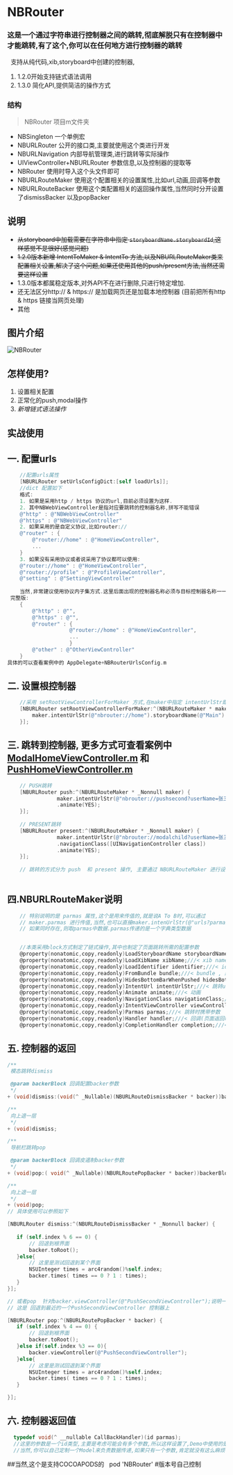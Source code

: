 # NBRouter 
### 这是一个通过字符串进行控制器之间的跳转,彻底解脱只有在控制器中才能跳转,有了这个,你可以在任何地方进行控制器的跳转
    支持从纯代码,xib,storyboard中创建的控制器,
1. 1.2.0开始支持链式语法调用
2. 1.3.0 简化API,提供简洁的操作方式

### 结构
  >NBRouter 项目m文件夹
  
* NBSingleton 一个单例宏  
* NBURLRouter 公开的接口类,主要就使用这个类进行开发
* NBURLNavigation 内部导航管理类,进行跳转等实际操作
* UIViewController+NBURLRouter 参数信息,以及控制器的提取等
* NBRouter 使用时导入这个头文件即可
* NBURLRouteMaker 使用这个配置相关的设置属性,比如url,动画,回调等参数
* NBURLRouteBacker 使用这个类配置相关的返回操作属性,当然同时分开设置了dismissBacker 以及popBacker
  

## 说明
*    ~~从storyboard中加载需要在字符串中指定 `storyboardName.storyboardId`,这样感觉不是很好(感觉问题)~~
*    ~~1.2.0版本新增 IntentToMaker & IntentTo 方法,以及NBURLRouteMaker类来配置相关设置,解决了这个问题,如果还使用其他的push/present方法,当然还需要这样设置~~
*    1.3.0版本都属稳定版本,对外API不在进行删除,只进行特定增加.
*    还无法区分http:// & https:// 是加载网页还是加载本地控制器 (目前把所有http & https 链接当网页处理)
*    其他
  
## 图片介绍
![NBRouter](https://github.com/NapoleonBaiAndroid/NBRouter/blob/master/NBRouter/Res/nbrouter.gif "样例图片")
   
## 怎样使用?
1. 设置相关配置
2. 正常化的push,modal操作
3. _新增链式语法操作_

## 实战使用
## 一. 配置urls

``` Objective-c
    //配置urls属性
    [NBURLRouter setUrlsConfigDict:[self loadUrls]];
    //dict 配置如下
    格式:
    1. 如果是采用http / https 协议的url,目前必须设置为这样. 
    2. 其中NBWebViewController是指对应要跳转的控制器名称,拼写不能错误
    @"http" : @"NBWebViewController"
    @"https" : @"NBWebViewController"
    2. 如果采用的是自定义协议,比如router://
    @"router" : {
        @"router://home" : @"HomeViewController",
        ...
    }
    3. 如果没有采用协议或者说采用了协议都可以使用:
    @"router://home" : @"HomeViewController",
    @"router://profile" : @"ProfileViewController",
    @"setting" : @"SettingViewController"
 
    当然,非常建议使用协议内子集方式.这里后面出现的控制器名称必须与目标控制器名称一一对应.
 完整版:
    {
        @"http" : @"",
        @"https" : @"",
        @"router" : {
                    @"router://home" : @"HomeViewController",
                    ...
                    }
        @"other" : @"OtherViewController"
    }
具体的可以查看案例中的 AppDelegate+NBRouterUrlsConfig.m

```

## 二. 设置根控制器

``` Objective-c
    //采用 setRootViewControllerForMaker 方式,在maker中指定 intentUrlStr即可
    [NBURLRouter setRootViewControllerForMaker:^(NBURLRouteMaker * maker) {
        maker.intentUrlStr(@"nbrouter://home").storyboardName(@"Main").identifier(@"HomeTab");
    }];

```

## 三. 跳转到控制器, 更多方式可查看案例中 [ModalHomeViewController.m](https://github.com/NapoleonBaiAndroid/NBRouter/blob/master/NBRouter/ModalHomeViewController.m) 和 [PushHomeViewController.m](https://github.com/NapoleonBaiAndroid/NBRouter/blob/master/NBRouter/PushHomeViewController.m)
    
``` Objective-c
    // PUSH跳转
    [NBURLRouter push:^(NBURLRouteMaker * _Nonnull maker) {
                maker.intentUrlStr(@"nbrouter://pushsecond?userName=张三&pwd=123456&index=1")
                .animate(YES);
    }];
    
    // PRESENT跳转
    [NBURLRouter present:^(NBURLRouteMaker * _Nonnull maker) {
                maker.intentUrlStr(@"nbrouter://modalchild?userName=张三&pwd=123456&index=1")
                .navigationClass([UINavigationController class])
                .animate(YES);
    }];
    
    // 跳转的方式分为 push  和 present 操作, 主要通过 NBURLRouteMaker 进行设置,目前并未对code / storyboard / xib 目标控制器分别制作 maker    
    

```


## 四.NBURLRouteMaker说明

``` Objective-c
    // 特别说明的是 parmas 属性,这个是用来传值的,就是说A To B时,可以通过
    // maker.parmas 进行传值,当然,也可以直接maker.intenUrlStr(@"urls?parma1=1&parma2=2"),
    // 如果同时存在,则取parmas中数据.parmas传递的是一个字典类型数据


    //本类采用block方式制定了链式操作,其中也制定了页面跳转所需的配置参数
    @property(nonatomic,copy,readonly)LoadStoryboardName storyboardName;///< storyboard name
    @property(nonatomic,copy,readonly)LoadXibName xibName;///< xib name
    @property(nonatomic,copy,readonly)LoadIdentifier identifier;///< identifier
    @property(nonatomic,copy,readonly)FromBundle bundle;///< bundle , 默认为:[NSBundle mainBundle]
    @property(nonatomic,copy,readonly)HidesBottomBarWhenPushed hidesBottomBarWhenPushed;///< push时是否隐藏底部栏,默认隐藏
    @property(nonatomic,copy,readonly)IntentUrl intentUrlStr;///< 跳转url
    @property(nonatomic,copy,readonly)Animate animate;///< 动画
    @property(nonatomic,copy,readonly)NavigationClass navigationClass;///< 自定义导航栏Class
    @property(nonatomic,copy,readonly)IntentViewController viewController;///< 直接跳转到对应ViewController
    @property(nonatomic,copy,readonly)Parmas parmas;///< 跳转时携带参数
    @property(nonatomic,copy,readonly)Handler handler;///< 回调(页面返回时调用传参数)
    @property(nonatomic,copy,readonly)CompletionHandler completion;///< 模态跳转时回调

```

## 五. 控制器的返回

``` Objective-c
/**
 模态跳转dismiss

 @param backerBlock 回调配置backer参数
 */
+ (void)dismiss:(void(^ _Nullable)(NBURLRouteDismissBacker * backer))backerBlock;

/**
 向上退一层
 */
+ (void)dismiss;

/**
 导航栏跳转pop

 @param backerBlock 回调皮遏制backer参数
 */
+ (void)pop:( void(^ _Nullable)(NBURLRoutePopBacker * backer))backerBlock;

/**
 向上退一层
 */
+ (void)pop;
// 具体使用可以参照如下

[NBURLRouter dismiss:^(NBURLRouteDismissBacker * _Nonnull backer) {
   
   if (self.index % 6 == 0) {
       // 回退到根界面
       backer.toRoot();
   }else{
       // 这里是测试回退到某个界面
       NSUInteger times = arc4random()%self.index;
       backer.times( times == 0 ? 1 : times);
   }
}];

// 或者pop  针对backer.viewController(@"PushSecondViewController");说明一下
// 这是 回退到最近的一个PushSecondViewController 控制器上

[NBURLRouter pop:^(NBURLRoutePopBacker * backer) {
   if (self.index % 4 == 0) {
       // 回退到根界面
       backer.toRoot();
   }else if(self.index %3 == 0){
       backer.viewController(@"PushSecondViewController");
   }else{
       // 这里是测试回退到某个界面
       NSUInteger times = arc4random()%self.index;
       backer.times( times == 0 ? 1 : times);
   }

}];

```

## 六. 控制器返回值

``` Objective-c
  typedef void(^ __nullable CallBackHandler)(id parmas);
  //这里的参数是一个id类型,主要是考虑可能会有多个参数,所以这样设置了,Demo中使用的是NSDictionary,
  //当然,你可以自己定制一个Model来负责数据传递,如果只有一个参数,肯定就没有这么麻烦了,且行且珍惜吧
```



##当然,这个是支持COCOAPODS的
    pod 'NBRouter' #版本号自己控制



 


